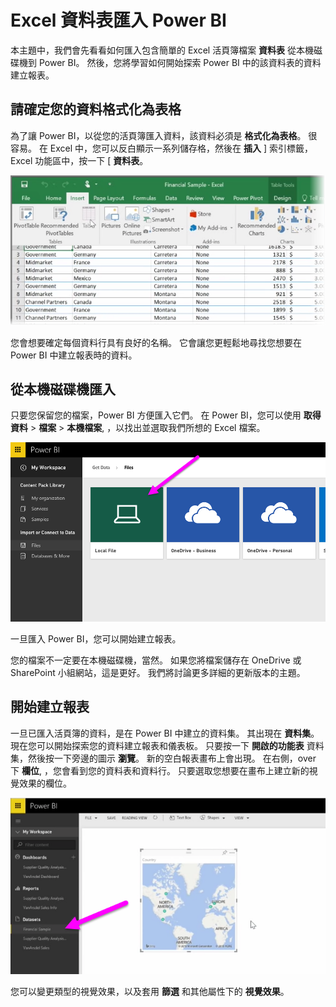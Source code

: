 <properties
   pageTitle="將 Excel 資料上傳到 Power BI"
   description="請參閱將 Excel 活頁簿上傳至 Power BI 是多麼"
   services="powerbi"
   documentationCenter=""
   authors="davidiseminger"
   manager="mblythe"
   backup=""
   editor=""
   tags=""
   qualityFocus="no"
   qualityDate=""
   featuredVideoId="pZ8XnFfNJtc"
   featuredVideoThumb=""
   courseDuration="4m"/>

<tags
   ms.service="powerbi"
   ms.devlang="NA"
   ms.topic="get-started-article"
   ms.tgt_pltfrm="NA"
   ms.workload="powerbi"
   ms.date="09/29/2016"
   ms.author="davidi"/>

# Excel 資料表匯入 Power BI

本主題中，我們會先看看如何匯入包含簡單的 Excel 活頁簿檔案 **資料表** 從本機磁碟機到 Power BI。 然後，您將學習如何開始探索 Power BI 中的該資料表的資料建立報表。

## 請確定您的資料格式化為表格
為了讓 Power BI，以從您的活頁簿匯入資料，該資料必須是  **格式化為表格**。 很容易。 在 Excel 中，您可以反白顯示一系列儲存格，然後在 **插入** ] 索引標籤，Excel 功能區中，按一下 [ **資料表**。

![](media/powerbi-learning-5-2-upload-excel/5-2_1.png)

您會想要確定每個資料行具有良好的名稱。 它會讓您更輕鬆地尋找您想要在 Power BI 中建立報表時的資料。

## 從本機磁碟機匯入
只要您保留您的檔案，Power BI 方便匯入它們。 在 Power BI，您可以使用 **取得資料** > **檔案** > **本機檔案**, ，以找出並選取我們所想的 Excel 檔案。

![](media/powerbi-learning-5-2-upload-excel/5-2_2.png)

一旦匯入 Power BI，您可以開始建立報表。

您的檔案不一定要在本機磁碟機，當然。 如果您將檔案儲存在 OneDrive 或 SharePoint 小組網站，這是更好。 我們將討論更多詳細的更新版本的主題。

## 開始建立報表
一旦已匯入活頁簿的資料，是在 Power BI 中建立的資料集。 其出現在 **資料集**。 現在您可以開始探索您的資料建立報表和儀表板。 只要按一下 **開啟的功能表** 資料集，然後按一下旁邊的圖示 **瀏覽**。 新的空白報表畫布上會出現。 在右側，over 下 **欄位**, ，您會看到您的資料表和資料行。 只要選取您想要在畫布上建立新的視覺效果的欄位。

![](media/powerbi-learning-5-2-upload-excel/5-2_3.png)

您可以變更類型的視覺效果，以及套用 **篩選** 和其他屬性下的 **視覺效果**。
